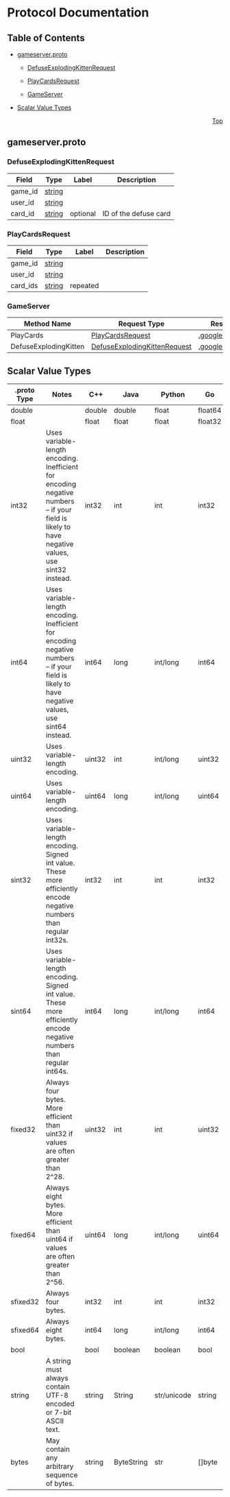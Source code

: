 # Protocol Documentation
<a name="top"></a>

## Table of Contents

- [gameserver.proto](#gameserver-proto)
    - [DefuseExplodingKittenRequest](#com-sweetloveinyourheart-kittens-games-DefuseExplodingKittenRequest)
    - [PlayCardsRequest](#com-sweetloveinyourheart-kittens-games-PlayCardsRequest)
  
    - [GameServer](#com-sweetloveinyourheart-kittens-games-GameServer)
  
- [Scalar Value Types](#scalar-value-types)



<a name="gameserver-proto"></a>
<p align="right"><a href="#top">Top</a></p>

## gameserver.proto



<a name="com-sweetloveinyourheart-kittens-games-DefuseExplodingKittenRequest"></a>

### DefuseExplodingKittenRequest



| Field | Type | Label | Description |
| ----- | ---- | ----- | ----------- |
| game_id | [string](#string) |  |  |
| user_id | [string](#string) |  |  |
| card_id | [string](#string) | optional | ID of the defuse card |






<a name="com-sweetloveinyourheart-kittens-games-PlayCardsRequest"></a>

### PlayCardsRequest



| Field | Type | Label | Description |
| ----- | ---- | ----- | ----------- |
| game_id | [string](#string) |  |  |
| user_id | [string](#string) |  |  |
| card_ids | [string](#string) | repeated |  |





 

 

 


<a name="com-sweetloveinyourheart-kittens-games-GameServer"></a>

### GameServer


| Method Name | Request Type | Response Type | Description |
| ----------- | ------------ | ------------- | ------------|
| PlayCards | [PlayCardsRequest](#com-sweetloveinyourheart-kittens-games-PlayCardsRequest) | [.google.protobuf.Empty](#google-protobuf-Empty) |  |
| DefuseExplodingKitten | [DefuseExplodingKittenRequest](#com-sweetloveinyourheart-kittens-games-DefuseExplodingKittenRequest) | [.google.protobuf.Empty](#google-protobuf-Empty) |  |

 



## Scalar Value Types

| .proto Type | Notes | C++ | Java | Python | Go | C# | PHP | Ruby |
| ----------- | ----- | --- | ---- | ------ | -- | -- | --- | ---- |
| <a name="double" /> double |  | double | double | float | float64 | double | float | Float |
| <a name="float" /> float |  | float | float | float | float32 | float | float | Float |
| <a name="int32" /> int32 | Uses variable-length encoding. Inefficient for encoding negative numbers – if your field is likely to have negative values, use sint32 instead. | int32 | int | int | int32 | int | integer | Bignum or Fixnum (as required) |
| <a name="int64" /> int64 | Uses variable-length encoding. Inefficient for encoding negative numbers – if your field is likely to have negative values, use sint64 instead. | int64 | long | int/long | int64 | long | integer/string | Bignum |
| <a name="uint32" /> uint32 | Uses variable-length encoding. | uint32 | int | int/long | uint32 | uint | integer | Bignum or Fixnum (as required) |
| <a name="uint64" /> uint64 | Uses variable-length encoding. | uint64 | long | int/long | uint64 | ulong | integer/string | Bignum or Fixnum (as required) |
| <a name="sint32" /> sint32 | Uses variable-length encoding. Signed int value. These more efficiently encode negative numbers than regular int32s. | int32 | int | int | int32 | int | integer | Bignum or Fixnum (as required) |
| <a name="sint64" /> sint64 | Uses variable-length encoding. Signed int value. These more efficiently encode negative numbers than regular int64s. | int64 | long | int/long | int64 | long | integer/string | Bignum |
| <a name="fixed32" /> fixed32 | Always four bytes. More efficient than uint32 if values are often greater than 2^28. | uint32 | int | int | uint32 | uint | integer | Bignum or Fixnum (as required) |
| <a name="fixed64" /> fixed64 | Always eight bytes. More efficient than uint64 if values are often greater than 2^56. | uint64 | long | int/long | uint64 | ulong | integer/string | Bignum |
| <a name="sfixed32" /> sfixed32 | Always four bytes. | int32 | int | int | int32 | int | integer | Bignum or Fixnum (as required) |
| <a name="sfixed64" /> sfixed64 | Always eight bytes. | int64 | long | int/long | int64 | long | integer/string | Bignum |
| <a name="bool" /> bool |  | bool | boolean | boolean | bool | bool | boolean | TrueClass/FalseClass |
| <a name="string" /> string | A string must always contain UTF-8 encoded or 7-bit ASCII text. | string | String | str/unicode | string | string | string | String (UTF-8) |
| <a name="bytes" /> bytes | May contain any arbitrary sequence of bytes. | string | ByteString | str | []byte | ByteString | string | String (ASCII-8BIT) |

